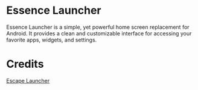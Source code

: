 # Essence Launcher

Essence Launcher is a simple, yet powerful home screen replacement for Android. It provides a clean and customizable interface for accessing your favorite apps, widgets, and settings.




# Credits
[Escape Launcher](https://github.com/GeorgeClensy/Escape-Launcher/)
